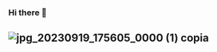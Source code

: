 ### Hi there 👋
## ![jpg_20230919_175605_0000 (1) copia](https://github.com/Milalex19/Milalex19/assets/128637462/38788cdc-f502-429d-8c8f-5c7bbb76d2d7)




<!--
**Milalex19/Milalex19** is a ✨ _special_ ✨ repository because its `README.md` (this file) appears on your GitHub profile.

Here are some ideas to get you started:

- 🔭 I’m currently working on ...
- 🌱 I’m currently learning ...
- 👯 I’m looking to collaborate on ...
- 🤔 I’m looking for help with ...
- 💬 Ask me about ...
- 📫 How to reach me: ...
- 😄 Pronouns: ...
- ⚡ Fun fact: ...
-->
